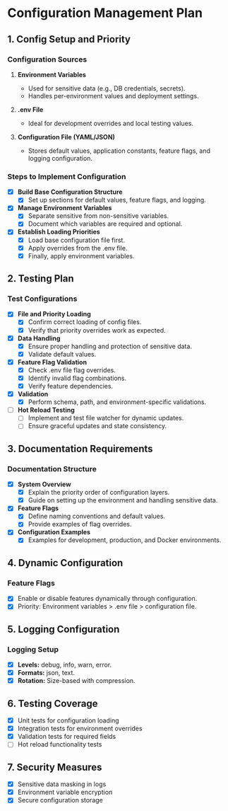# Configuration Management Plan

## 1. Config Setup and Priority
### Configuration Sources
1. **Environment Variables**
   - Used for sensitive data (e.g., DB credentials, secrets).
   - Handles per-environment values and deployment settings.

2. **.env File**
   - Ideal for development overrides and local testing values.

3. **Configuration File (YAML/JSON)**
   - Stores default values, application constants, feature flags, and logging configuration.

### Steps to Implement Configuration
- [x] **Build Base Configuration Structure**
  - [x] Set up sections for default values, feature flags, and logging.
- [x] **Manage Environment Variables**
  - [x] Separate sensitive from non-sensitive variables.
  - [x] Document which variables are required and optional.
- [x] **Establish Loading Priorities**
  - [x] Load base configuration file first.
  - [x] Apply overrides from the .env file.
  - [x] Finally, apply environment variables.

## 2. Testing Plan

### Test Configurations
- [x] **File and Priority Loading**
  - [x] Confirm correct loading of config files.
  - [x] Verify that priority overrides work as expected.
- [x] **Data Handling**
  - [x] Ensure proper handling and protection of sensitive data.
  - [x] Validate default values.
- [x] **Feature Flag Validation**
  - [x] Check .env file flag overrides.
  - [x] Identify invalid flag combinations.
  - [x] Verify feature dependencies.
- [x] **Validation**
  - [x] Perform schema, path, and environment-specific validations.
- [ ] **Hot Reload Testing**
  - [ ] Implement and test file watcher for dynamic updates.
  - [ ] Ensure graceful updates and state consistency.

## 3. Documentation Requirements

### Documentation Structure
- [x] **System Overview**
  - [x] Explain the priority order of configuration layers.
  - [x] Guide on setting up the environment and handling sensitive data.
- [x] **Feature Flags**
  - [x] Define naming conventions and default values.
  - [x] Provide examples of flag overrides.
- [x] **Configuration Examples**
  - [x] Examples for development, production, and Docker environments.

## 4. Dynamic Configuration

### Feature Flags
- [x] Enable or disable features dynamically through configuration.
- [x] Priority: Environment variables > .env file > configuration file.

## 5. Logging Configuration

### Logging Setup
- [x] **Levels:** debug, info, warn, error.
- [x] **Formats:** json, text.
- [x] **Rotation:** Size-based with compression.

## 6. Testing Coverage
- [x] Unit tests for configuration loading
- [x] Integration tests for environment overrides
- [x] Validation tests for required fields
- [ ] Hot reload functionality tests

## 7. Security Measures
- [x] Sensitive data masking in logs
- [x] Environment variable encryption
- [x] Secure configuration storage

